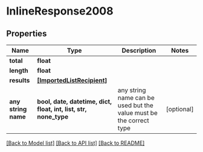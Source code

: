 # InlineResponse2008


## Properties
Name | Type | Description | Notes
------------ | ------------- | ------------- | -------------
**total** | **float** |  | 
**length** | **float** |  | 
**results** | [**[ImportedListRecipient]**](ImportedListRecipient.md) |  | 
**any string name** | **bool, date, datetime, dict, float, int, list, str, none_type** | any string name can be used but the value must be the correct type | [optional]

[[Back to Model list]](../README.md#documentation-for-models) [[Back to API list]](../README.md#documentation-for-api-endpoints) [[Back to README]](../README.md)


